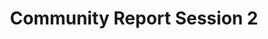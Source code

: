 ---
slug: community-session-2
type: event
event_type: Community Report Session
status: ready
title: Community Report Session 2
venue: VOGELFREI
date_time: Friday, April 21st, 11:15
schedule:
    -   time: t11:15
        item: $livecode-nyc-over-the-years-a-community-portrait
        screening: True
    -   time: t11:20
        item: $the-physical-and-cultural-infrastructure-supporting-livecode-nyc
    -   time: t11:30
        item: $av-club-sf-community-report
        screening: True
    -   time: t11:45
        item: $livecodera-community-report
    -   time: t11:55&#8209;12:45
        item: Panel Discussion
---